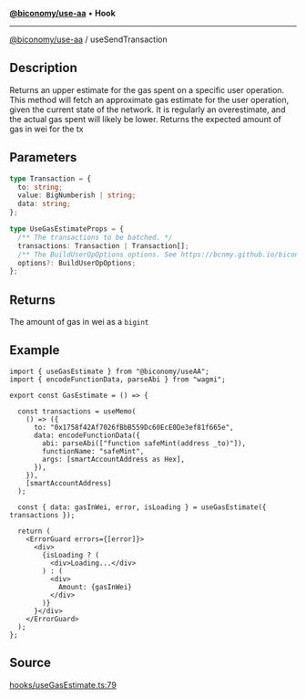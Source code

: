 [**@biconomy/use-aa**](./index.md) • **Hook**

---

[@biconomy/use-aa](./index.md) / useSendTransaction

## Description

Returns an upper estimate for the gas spent on a specific user operation. This method will fetch an approximate gas estimate for the user operation, given the current state of the network. It is regularly an overestimate, and the actual gas spent will likely be lower. Returns the expected amount of gas in wei for the tx

## Parameters

```ts
type Transaction = {
  to: string;
  value: BigNumberish | string;
  data: string;
};

type UseGasEstimateProps = {
  /** The transactions to be batched. */
  transactions: Transaction | Transaction[];
  /** The BuildUserOpOptions options. See https://bcnmy.github.io/biconomy-client-sdk/types/BuildUserOpOptions.html for further detail */
  options?: BuildUserOpOptions;
};
```

## Returns

The amount of gas in wei as a `bigint`

## Example

```tsx
import { useGasEstimate } from "@biconomy/useAA";
import { encodeFunctionData, parseAbi } from "wagmi";

export const GasEstimate = () => {

  const transactions = useMemo(
    () => ({
      to: "0x1758f42Af7026fBbB559Dc60EcE0De3ef81f665e",
      data: encodeFunctionData({
        abi: parseAbi(["function safeMint(address _to)"]),
        functionName: "safeMint",
        args: [smartAccountAddress as Hex],
      }),
    }),
    [smartAccountAddress]
  );

  const { data: gasInWei, error, isLoading } = useGasEstimate({ transactions });

  return (
    <ErrorGuard errors={[error]}>
      <div>
        {isLoading ? (
          <div>Loading...</div>
        ) : (
          <div>
            Amount: {gasInWei}
          </div>
        )}
      }</div>
    </ErrorGuard>
  );
};
```

## Source

[hooks/useGasEstimate.ts:79](https://github.com/bcnmy/useAA/blob/main/src/hooks/useGasEstimate.ts)

